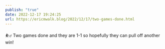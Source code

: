 ```yaml
---
publish: "true"
date: 2022-12-17 19:24:25
url: https://ericmwalk.blog/2022/12/17/two-games-done.html
---
```

<p>⛹️‍♂️ Two games done and they are 1-1 so hopefully they can pull off another win!</p>